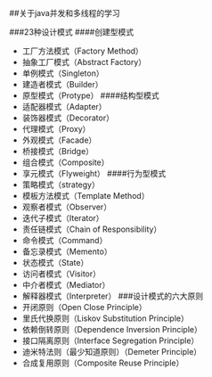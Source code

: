 ##关于java并发和多线程的学习

###23种设计模式
####创建型模式 
* 工厂方法模式（Factory Method）
* 抽象工厂模式（Abstract Factory）
* 单例模式（Singleton）
* 建造者模式（Builder）
* 原型模式（Protype）
####结构型模式
* 适配器模式（Adapter）
* 装饰器模式（Decorator）
* 代理模式（Proxy）
* 外观模式（Facade）
* 桥接模式（Bridge）
* 组合模式（Composite）
* 享元模式（Flyweight）
####行为型模式
* 策略模式（strategy）
* 模板方法模式（Template Method）
* 观察者模式（Observer）
* 迭代子模式（Iterator）
* 责任链模式（Chain of Responsibility）
* 命令模式（Command）
* 备忘录模式（Memento）
* 状态模式（State）
* 访问者模式（Visitor）
* 中介者模式（Mediator）
* 解释器模式（Interpreter）
###设计模式的六大原则
* 开闭原则（Open Close Principle）
* 里氏代换原则（Liskov Substitution Principle）
* 依赖倒转原则（Dependence Inversion Principle）
* 接口隔离原则（Interface Segregation Principle）
* 迪米特法则（最少知道原则）（Demeter Principle）
* 合成复用原则（Composite Reuse Principle）
